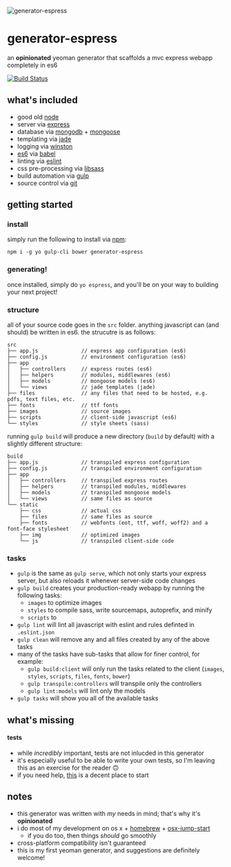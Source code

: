 ![generator-espress](logo-01.png)

# generator-espress
an **opinionated** yeoman generator that scaffolds a mvc express webapp completely in es6

[![Build Status](https://travis-ci.org/thekelvinliu/generator-espress.svg?branch=master)](https://travis-ci.org/thekelvinliu/generator-espress)

## what's included
- good old [node](https://nodejs.org/en/)
- server via [express](http://expressjs.com/)
- database via [mongodb](https://www.mongodb.org/) + [mongoose](http://mongoosejs.com/)
- templating via [jade](http://jade-lang.com/)
- logging via [winston](https://github.com/winstonjs/winston)
- [es6](http://es6-features.org) via [babel](https://babeljs.io/)
- linting via [eslint](http://eslint.org/)
- css pre-processing via [libsass](https://github.com/sass/libsass)
- build automation via [gulp](http://gulpjs.com/)
- source control via [git](https://git-scm.com)

## getting started
### install
simply run the following to install via [npm](https://www.npmjs.com/):
```
npm i -g yo gulp-cli bower generator-espress
```

### generating!
once installed, simply do `yo espress`, and you'll be on your way to building your next project!

### structure
all of your source code goes in the `src` folder.
anything javascript can (and should) be written in es6.
the strucutre is as follows:
```
src
├── app.js              // express app configuration (es6)
├── config.js           // environment configuration (es6)
├── app
│   ├── controllers     // express routes (es6)
│   ├── helpers         // modules, middlewares (es6)
│   ├── models          // mongoose models (es6)
│   └── views           // jade templates (jade)
├── files               // any files that need to be hosted, e.g. pdfs, text files, etc.
├── fonts               // ttf fonts
├── images              // source images
├── scripts             // client-side javascript (es6)
└── styles              // style sheets (sass)
```
running `gulp build` will produce a new directory (`build` by default) with a slightly different structure:
```
build
├── app.js              // transpiled express configuration
├── config.js           // transpiled environment configuration
├── app
│   ├── controllers     // transpiled express routes
│   ├── helpers         // transpiled modules, middlewares
│   ├── models          // transpiled mongoose models
│   └── views           // same files as source
└── static
    ├── css             // actual css
    ├── files           // same files as source
    ├── fonts           // webfonts (eot, ttf, woff, woff2) and a font-face stylesheet
    ├── img             // optimized images
    └── js              // transpiled client-side code
```

### tasks
- `gulp` is the same as `gulp serve`, which not only starts your express server, but also reloads it whenever server-side code changes
- `gulp build` creates your production-ready webapp by running the following tasks:
  - `images` to optimize images
  - `styles` to compile sass, write sourcemaps, autoprefix, and minify
  - `scripts` to
- `gulp lint` will lint all javascript with eslint and rules definted in `.eslint.json`
- `gulp clean` will remove any and all files created by any of the above tasks
- many of the tasks have sub-tasks that allow for finer control, for example:
  - `gulp build:client` will only run the tasks related to the client (`images`, `styles`, `scripts`, `files`, `fonts`, `bower`)
  - `gulp transpile:controllers` will transpile only the controllers
  - `gulp lint:models` will lint only the models
- `gulp tasks` will show you all of the available tasks

## what's missing
#### tests
- while _incredibly_ important, tests are not inlucded in this generator
- it's especially useful to be able to write your own tests, so I'm leaving this as an exercise for the reader 🙃
- if you need help, [this](https://www.terlici.com/2015/09/21/node-express-controller-testing.html) is a decent place to start

## notes
- this generator was written with _my_ needs in mind; that's why it's **opinionated**
- i do most of my development on os x + [homebrew](http://brew.sh/) + [osx-jump-start](https://github.com/thekelvinliu/osx-jump-start)
  - if you do too, then things _should_ go smoothly
- cross-platform compatibility isn't guaranteed
- this is my first yeoman generator, and suggestions are definitely welcome!
